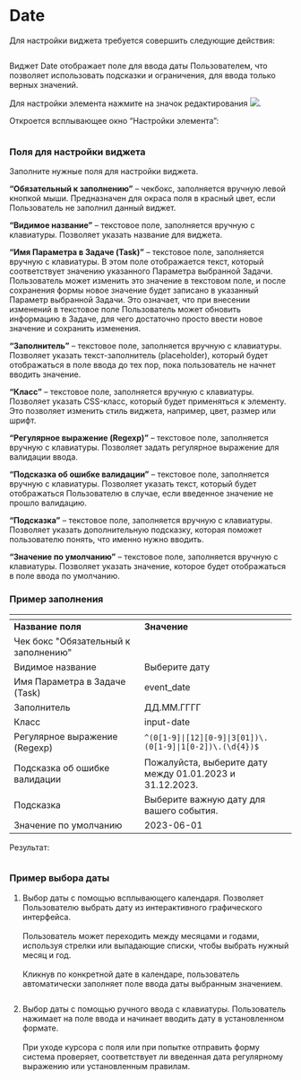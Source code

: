 # Date

Для настройки виджета требуется совершить следующие действия:

<figure><img src="https://lh7-rt.googleusercontent.com/docsz/AD_4nXctQJvklg2bXIXd0uO4HQ9iuKYpDx6RUnoJ-OFVN29XnCJ-XE3rCIkwk_mBcyDvI4xLVDjt7JFzD_6caMRKix2hMwZPPlb_7UyLsgZJr6fhE_D5gHrDp-skr5rf5PWnlwsWoocy?key=Q6wgKyyYYryOXHcsYsz8BRWt" alt=""><figcaption></figcaption></figure>

Виджет Date отображает поле для ввода даты Пользователем, что позволяет использовать подсказки и ограничения, для ввода только верных значений.

Для настройки элемента нажмите на значок редактирования ![](https://lh7-rt.googleusercontent.com/docsz/AD_4nXfVplDNU6sdbVPBPVhfXUkVU2iSsFguwHZcYbPJic73P_YE6gjA95UAiMmmp4S8yH8Gx0OI0eVkV0Slesu2ab8MiACatCdKmMdPqneDaGpGLDEMS_PFxYCuhdYh--3UWWzLfD24PQ?key=Q6wgKyyYYryOXHcsYsz8BRWt).&#x20;

Откроется всплывающее окно “Настройки элемента”:

<figure><img src="https://lh7-rt.googleusercontent.com/docsz/AD_4nXfWhKYuC8Okcd2t_xm732vAZ61tKBI4LIeD_-igqDs4fpuzMdj7adMkukS81Y34DzvmqqYKQoWzUbYEqxnR78-UScT3nzIy9-dCINODqASM6HlTDpnyP-DkI7NMI2Izwc1GLHBF?key=Q6wgKyyYYryOXHcsYsz8BRWt" alt=""><figcaption></figcaption></figure>

### Поля для настройки виджета

Заполните нужные поля для настройки виджета.

**“Обязательный к заполнению”** – чекбокс, заполняется вручную левой кнопкой мыши. Предназначен для окраса поля в красный цвет, если Пользователь не заполнил данный виджет.

**“Видимое название”** – текстовое поле, заполняется вручную с клавиатуры. Позволяет указать название для виджета.

**“Имя Параметра в Задаче (Task)”** – текстовое поле, заполняется вручную с клавиатуры. В этом поле отображается текст, который соответствует значению указанного Параметра выбранной Задачи. Пользователь может изменить это значение в текстовом поле, и после сохранения формы новое значение будет записано в указанный Параметр выбранной Задачи. Это означает, что при внесении изменений в текстовое поле Пользователь может обновить информацию в Задаче, для чего достаточно просто ввести новое значение и сохранить изменения.

**“Заполнитель”** – текстовое поле, заполняется вручную с клавиатуры. Позволяет указать текст-заполнитель (placeholder), который будет отображаться в поле ввода до тех пор, пока пользователь не начнет вводить значение.

**“Класс”** – текстовое поле, заполняется вручную с клавиатуры. Позволяет указать CSS-класс, который будет применяться к элементу. Это позволяет изменить стиль виджета, например, цвет, размер или шрифт.

**“Регулярное выражение (Regexp)”** – текстовое поле, заполняется вручную с клавиатуры. Позволяет  задать регулярное выражение для валидации ввода.

**“Подсказка об ошибке валидации”** – текстовое поле, заполняется вручную с клавиатуры. Позволяет указать текст, который будет отображаться Пользователю в случае, если введенное значение не прошло валидацию.

**“Подсказка”** – текстовое поле, заполняется вручную с клавиатуры. Позволяет указать дополнительную подсказку, которая поможет пользователю понять, что именно нужно вводить.

**“Значение по умолчанию”** – текстовое поле, заполняется вручную с клавиатуры. Позволяет указать значение, которое будет отображаться в поле ввода по умолчанию.

### **Пример заполнения**

<table data-header-hidden><thead><tr><th width="217"></th><th></th></tr></thead><tbody><tr><td><strong>Название поля</strong></td><td><strong>Значение</strong></td></tr><tr><td>Чек бокс "Обязательный к заполнению"</td><td><img src="https://lh7-rt.googleusercontent.com/docsz/AD_4nXcomiFqkmY9KxTzHQwhYKBVloVICqjLdou2YAYkqw1nu75XX4v9YScuQQiSPeAomEgBbWdp8zQzXe7NP3OBR6g_nj0CIR0kPad1u6w_DcMSD-E4avgcdxSSigIHjiZfKr3lDRxuew?key=Q6wgKyyYYryOXHcsYsz8BRWt" alt=""></td></tr><tr><td>Видимое название</td><td>Выберите дату</td></tr><tr><td>Имя Параметра в Задаче (Task)</td><td>event_date</td></tr><tr><td>Заполнитель</td><td>ДД.ММ.ГГГГ</td></tr><tr><td>Класс</td><td>input-date</td></tr><tr><td>Регулярное выражение (Regexp)</td><td><code>^(0[1-9]|[12][0-9]|3[01])\.(0[1-9]|1[0-2])\.(\d{4})$</code></td></tr><tr><td>Подсказка об ошибке валидации</td><td>Пожалуйста, выберите дату между 01.01.2023 и 31.12.2023.</td></tr><tr><td>Подсказка</td><td>Выберите важную дату для вашего события.</td></tr><tr><td>Значение по умолчанию</td><td>2023-06-01</td></tr></tbody></table>

Результат:

<figure><img src="https://lh7-rt.googleusercontent.com/docsz/AD_4nXea1w1YEvFqwpUDdwFVuXemWRVLX_GYl8ZIFxZY7HW7WNViEREe4CYrQShHvLgjlkESybhMC54_C8miCrMq1KUZp7ECKPM7aSOaYpg4xEB_3OCUG4_m1pgJ8qD4gWpXzdHaJhHaVA?key=Q6wgKyyYYryOXHcsYsz8BRWt" alt=""><figcaption></figcaption></figure>

### **Пример выбора даты**

1. Выбор даты с помощью всплывающего календаря. Позволяет Пользователю выбрать дату из интерактивного графического интерфейса.\
   \
   Пользователь может переходить между месяцами и годами, используя стрелки или выпадающие списки, чтобы выбрать нужный месяц и год.\
   \
   Кликнув по конкретной дате в календаре, пользователь автоматически заполняет поле ввода даты выбранным значением.

<figure><img src="https://lh7-rt.googleusercontent.com/docsz/AD_4nXdvjP5Dr6AfjgB1JYXXaU9wM-SeQK-3UZihUNqUvRu0D9-UZ-cbg4G2mk_NM7mt0JSR93qedq3VpwIsguW0B7p5lhc6Zb8WIuBoqTddQv4slULnB0acM5ffCK5oT9l3429w1TE_?key=Q6wgKyyYYryOXHcsYsz8BRWt" alt=""><figcaption></figcaption></figure>

2. Выбор даты с помощью ручного ввода с клавиатуры. Пользователь нажимает на поле ввода и начинает вводить дату в установленном формате.\
   \
   При уходе курсора с поля или при попытке отправить форму система проверяет, соответствует ли введенная дата регулярному выражению или установленным правилам.
